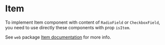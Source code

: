 # Item

To implement Item component with content of `RadioField` or `CheckboxField`,
you need to use directly these components with prop `isItem`.

See `web` package [Item documentation][item-documentation] for more info.

[item-documentation]: https://github.com/lmc-eu/spirit-design-system/blob/main/packages/web/src/components/Item/README.md

